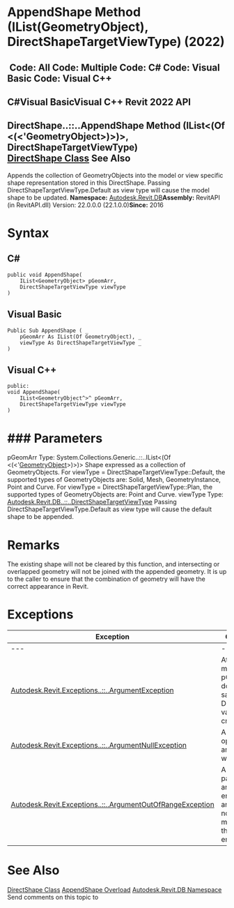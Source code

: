 # AppendShape Method (IList(GeometryObject), DirectShapeTargetViewType) (2022)

﻿
 Code: All Code: Multiple Code: C# Code: Visual Basic Code: Visual C++   
---  
C#Visual BasicVisual C++
Revit 2022 API  
---  
DirectShape..::..AppendShape Method (IList<(Of <(<'GeometryObject>)>)>, DirectShapeTargetViewType)  
[DirectShape Class](bfbd137b-c2c2-71bb-6f4a-992d0dcf6ea8.md "DirectShape Class") See Also  
---  
Appends the collection of GeometryObjects into the model or view specific shape representation stored in this DirectShape. Passing DirectShapeTargetViewType.Default as view type will cause the model shape to be updated. 
**Namespace:** [Autodesk.Revit.DB](87546ba7-461b-c646-cbb1-2cb8f5bff8b2.md "Autodesk.Revit.DB Namespace")**Assembly:** RevitAPI (in RevitAPI.dll) Version: 22.0.0.0 (22.1.0.0)**Since:** 2016 
# Syntax
C#  
---  
```text
public void AppendShape(
	IList<GeometryObject> pGeomArr,
	DirectShapeTargetViewType viewType
)
```
  
Visual Basic  
---  
```text
Public Sub AppendShape ( _
	pGeomArr As IList(Of GeometryObject), _
	viewType As DirectShapeTargetViewType _
)
```
  
Visual C++  
---  
```text
public:
void AppendShape(
	IList<GeometryObject^>^ pGeomArr, 
	DirectShapeTargetViewType viewType
)
```
  
# ### Parameters
pGeomArr
    Type: System.Collections.Generic..::..IList<(Of <(<'[GeometryObject](e0f15010-0e19-6216-e2f0-ab7978145daa.md "GeometryObject Class")>)>)> Shape expressed as a collection of GeometryObjects. For viewType = DirectShapeTargetViewType::Default, the supported types of GeometryObjects are: Solid, Mesh, GeometryInstance, Point and Curve. For viewType = DirectShapeTargetViewType::Plan, the supported types of GeometryObjects are: Point and Curve. 
viewType
    Type: [Autodesk.Revit.DB..::..DirectShapeTargetViewType](1c5cd94e-3804-54da-73af-505655b0948f.md "DirectShapeTargetViewType Enumeration") Passing DirectShapeTargetViewType.Default as view type will cause the default shape to be appended. 
# Remarks
The existing shape will not be cleared by this function, and intersecting or overlapped geometry will not be joined with the appended geometry. It is up to the caller to ensure that the combination of geometry will have the correct appearance in Revit. 
# Exceptions
| Exception | Condition |
| --- | --- |
| --- | --- |
| [Autodesk.Revit.Exceptions..::..ArgumentException](2e6e4206-97a8-dd4b-df5d-4269f4bb6088.md "ArgumentException Class") | At least one member of pGeomArr does not satisfy DirectShape validation criteria. |
| [Autodesk.Revit.Exceptions..::..ArgumentNullException](631e1424-60f4-929b-4e52-dda9dcd26316.md "ArgumentNullException Class") | A non-optional argument was null |
| [Autodesk.Revit.Exceptions..::..ArgumentOutOfRangeException](60f148c9-ece0-a6bb-4e12-bb4a9c8c8a24.md "ArgumentOutOfRangeException Class") | A value passed for an enumeration argument is not a member of that enumeration |

# See Also
[DirectShape Class](bfbd137b-c2c2-71bb-6f4a-992d0dcf6ea8.md "DirectShape Class")
[AppendShape Overload](4f485a1a-7572-d8cf-9083-63df4cbe9fae.md "AppendShape Method")
[Autodesk.Revit.DB Namespace](87546ba7-461b-c646-cbb1-2cb8f5bff8b2.md "Autodesk.Revit.DB Namespace")
Send comments on this topic to 